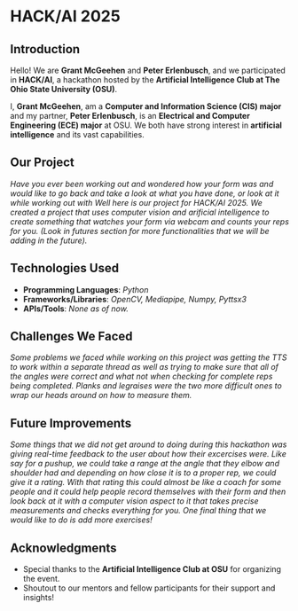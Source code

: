 # HACK/AI 2025  

## Introduction  
Hello! We are **Grant McGeehen** and **Peter Erlenbusch**, and we participated in **HACK/AI**, a hackathon hosted by the **Artificial Intelligence Club at The Ohio State University (OSU)**.  

I, **Grant McGeehen**, am a **Computer and Information Science (CIS) major** and my partner, **Peter Erlenbusch**, is an **Electrical and Computer Engineering (ECE) major**  at OSU. We both have strong interest in **artificial intelligence** and its vast capabilities.  

## Our Project  
_Have you ever been working out and wondered how your form was and would like to go back and take a look at what you have done, or look at it while working out with Well here is our project for HACK/AI 2025. We created a project that uses computer vision and arificial intelligence to create something that watches your form via webcam and counts your reps for you. (Look in futures section for more functionalities that we will be adding in the future)._  

## Technologies Used  
- **Programming Languages**: _Python_
- **Frameworks/Libraries**: _OpenCV, Mediapipe, Numpy, Pyttsx3_  
- **APIs/Tools**: _None as of now._  

## Challenges We Faced  
_Some problems we faced while working on this project was getting the TTS to work within a separate thread as well as trying to make sure that all of the angles were correct and what not when checking for complete reps being completed. Planks and legraises were the two more difficult ones to wrap our heads around on how to measure them._  

## Future Improvements  
_Some things that we did not get around to doing during this hackathon was giving real-time feedback to the user about how their excercises were. Like say for a pushup, we could take a range at the angle that they elbow and shoulder had and depending on how close it is to a proper rep, we could give it a rating. With that rating this could almost be like a coach for some people and it could help people record themselves with their form and then look back at it with a computer vision aspect to it that takes precise measurements and checks everything for you. One final thing that we would like to do is add more exercises!_  

## Acknowledgments  
- Special thanks to the **Artificial Intelligence Club at OSU** for organizing the event.  
- Shoutout to our mentors and fellow participants for their support and insights!  